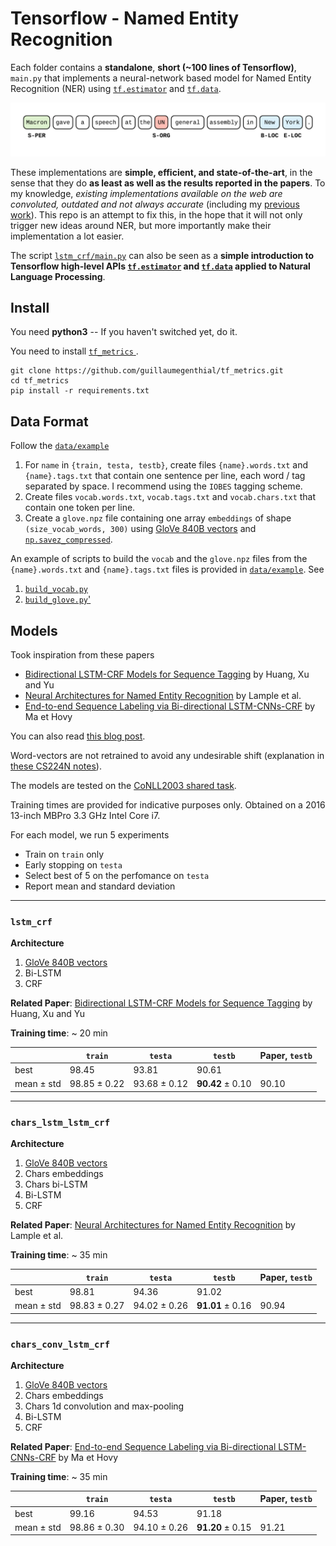 # Tensorflow - Named Entity Recognition

Each folder contains a __standalone__, __short (~100 lines of Tensorflow)__, `main.py` that implements a neural-network based model for Named Entity Recognition (NER) using [`tf.estimator`](https://www.tensorflow.org/guide/custom_estimators) and [`tf.data`](https://www.tensorflow.org/guide/datasets).

![Named Entity Recognition](ner.png)


These implementations are __simple, efficient, and state-of-the-art__, in the sense that they do __as least as well as the results reported in the papers__. To my knowledge, *existing implementations available on the web are convoluted, outdated and not always accurate* (including my [previous work](https://github.com/guillaumegenthial/sequence_tagging)). This repo is an attempt to fix this, in the hope that it will not only trigger new ideas around NER, but more importantly make their implementation a lot easier.

The script [`lstm_crf/main.py`](https://github.com/guillaumegenthial/tf_ner/blob/master/lstm_crf/main.py) can also be seen as a __simple introduction to Tensorflow high-level APIs [`tf.estimator`](https://www.tensorflow.org/guide/custom_estimators) and [`tf.data`](https://www.tensorflow.org/guide/datasets) applied to Natural Language Processing__.


## Install

You need __python3__ -- If you haven't switched yet, do it.

You need to install [`tf_metrics` ](https://github.com/guillaumegenthial/tf_metrics).

```
git clone https://github.com/guillaumegenthial/tf_metrics.git
cd tf_metrics
pip install -r requirements.txt
```

## Data Format

Follow the [`data/example`](https://github.com/guillaumegenthial/tf_ner/tree/master/data/example)

1. For `name` in `{train, testa, testb}`, create files `{name}.words.txt` and `{name}.tags.txt` that contain one sentence per line, each
word / tag separated by space. I recommend using the `IOBES` tagging scheme.
2. Create files `vocab.words.txt`, `vocab.tags.txt` and `vocab.chars.txt` that contain one token per line.
3. Create a `glove.npz` file containing one array `embeddings` of shape `(size_vocab_words, 300)` using [GloVe 840B vectors](https://nlp.stanford.edu/projects/glove/) and [`np.savez_compressed`](https://docs.scipy.org/doc/numpy-1.13.0/reference/generated/numpy.savez_compressed.html).

An example of scripts to build the `vocab` and the `glove.npz` files from the  `{name}.words.txt` and `{name}.tags.txt` files is provided in [`data/example`](https://github.com/guillaumegenthial/tf_ner/tree/master/data/example). See

1. [`build_vocab.py`](https://github.com/guillaumegenthial/tf_ner/blob/master/data/example/build_vocab.py)
2. [`build_glove.py`'](https://github.com/guillaumegenthial/tf_ner/blob/master/data/example/build_glove.py)


## Models

Took inspiration from these papers

- [Bidirectional LSTM-CRF Models for Sequence Tagging](https://arxiv.org/abs/1508.01991) by Huang, Xu and Yu
- [Neural Architectures for Named Entity Recognition](https://arxiv.org/abs/1603.01360) by Lample et al.
- [End-to-end Sequence Labeling via Bi-directional LSTM-CNNs-CRF](https://arxiv.org/abs/1603.01354) by Ma et Hovy

You can also read [this blog post](https://guillaumegenthial.github.io/sequence-tagging-with-tensorflow.html).

Word-vectors are not retrained to avoid any undesirable shift (explanation in [these CS224N notes](https://github.com/stanfordnlp/cs224n-winter17-notes/blob/master/notes2.pdf)).

The models are tested on the [CoNLL2003 shared task](https://www.clips.uantwerpen.be/conll2003/ner/).

Training times are provided for indicative purposes only. Obtained on a 2016 13-inch MBPro 3.3 GHz Intel Core i7.

For each model, we run 5 experiments

- Train on `train` only
- Early stopping on `testa`
- Select best of 5 on the perfomance on `testa`
- Report mean and standard deviation

---

### `lstm_crf`

__Architecture__

1. [GloVe 840B vectors](https://nlp.stanford.edu/projects/glove/)
2. Bi-LSTM
3. CRF

__Related Paper__: [Bidirectional LSTM-CRF Models for Sequence Tagging](https://arxiv.org/abs/1508.01991) by Huang, Xu and Yu

__Training time__: ~ 20 min

|| `train` | `testa` | `testb` | Paper, `testb` |
|---|---|---|---|---|
|best | 98.45 |93.81 | 90.61 |  |
|mean ± std| 98.85 ± 0.22| 93.68 ± 0.12| __90.42__ ± 0.10| 90.10  |



---

### `chars_lstm_lstm_crf`

__Architecture__

1. [GloVe 840B vectors](https://nlp.stanford.edu/projects/glove/)
2. Chars embeddings
3. Chars bi-LSTM
4. Bi-LSTM
5. CRF

__Related Paper__: [Neural Architectures for Named Entity Recognition](https://arxiv.org/abs/1603.01360) by Lample et al.

__Training time__: ~ 35 min

|| `train` | `testa` | `testb` | Paper, `testb` |
|---|---|---|---|---|
|best| 98.81 | 94.36 | 91.02 |  |
|mean ± std | 98.83 ± 0.27| 94.02 ± 0.26| __91.01__ ± 0.16 | 90.94 |


---

### `chars_conv_lstm_crf`

__Architecture__

1. [GloVe 840B vectors](https://nlp.stanford.edu/projects/glove/)
2. Chars embeddings
3. Chars 1d convolution and max-pooling
4. Bi-LSTM
5. CRF

__Related Paper__: [End-to-end Sequence Labeling via Bi-directional LSTM-CNNs-CRF](https://arxiv.org/abs/1603.01354) by Ma et Hovy

__Training time__: ~ 35 min

|| `train` | `testa` | `testb` | Paper, `testb` |
|---|---|---|---|---|
|best| 99.16 | 94.53 | 91.18 |  |
|mean ± std | 98.86 ± 0.30| 94.10 ± 0.26| __91.20__ ± 0.15 | 91.21 |



